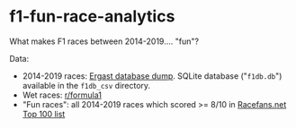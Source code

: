 # f1-fun-race-analytics
What makes F1 races between 2014-2019.... "fun"?

Data:
* 2014-2019 races: [Ergast database dump](http://ergast.com/mrd/db/). SQLite database ("`f1db.db`") available in the `f1db_csv` directory.
* Wet races: [r/formula1](https://www.reddit.com/r/formula1/comments/7bzdfb/list_of_f1_wet_races/)
* "Fun races": all 2014-2019 races which scored >= 8/10 in [Racefans.net Top 100 list](https://www.racefans.net/rate-the-race/f1-fanatic-top-100/)
